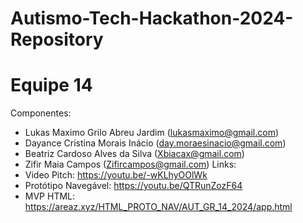 # Autismo-Tech-Hackathon-2024-Repository
# Equipe 14

Componentes:
- Lukas Maximo Grilo Abreu Jardim (lukasmaximo@gmail.com)
- Dayance Cristina Morais Inácio (day.moraesinacio@gmail.com)
- Beatriz Cardoso Alves da Silva (Xbiacax@gmail.com)
- Zifir Maia Campos (Zifircampos@gmail.com)
Links:
- Video Pitch: https://youtu.be/-wKLhyOOlWk
- Protótipo Navegável: https://youtu.be/QTRunZozF64
- MVP HTML: https://areaz.xyz/HTML_PROTO_NAV/AUT_GR_14_2024/app.html
